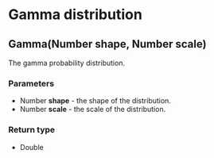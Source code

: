 Gamma distribution
==================
Gamma(Number **shape**, Number **scale**)
-----------------------------------------

The gamma probability distribution.

### Parameters

- Number **shape** - the shape of the distribution.
- Number **scale** - the scale of the distribution.

### Return type

- Double




